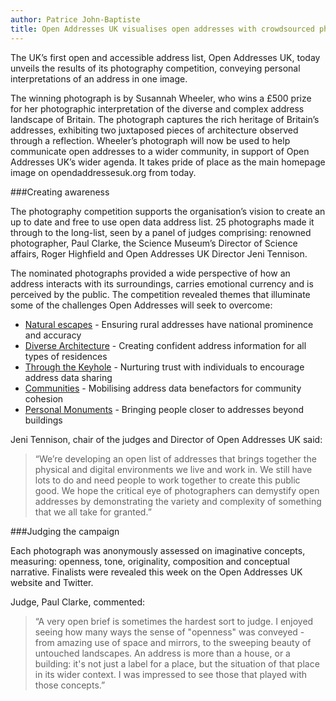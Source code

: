 ```yaml
---
author: Patrice John-Baptiste
title: Open Addresses UK visualises open addresses with crowdsourced photography campaign
---
```


The UK’s first open and accessible address list, Open Addresses UK, today unveils the results of its photography competition, conveying personal interpretations of an address in one image.

The winning photograph is by Susannah Wheeler, who wins a £500 prize for her photographic interpretation of the diverse and complex address landscape of Britain. The photograph captures the rich heritage of Britain’s addresses, exhibiting two juxtaposed pieces of architecture observed through a reflection. Wheeler’s photograph will now be used to help communicate open addresses to a wider community, in support of Open Addresses UK’s wider agenda. It takes pride of place as the main homepage image on opendaddressesuk.org from today.

###Creating awareness

The photography competition supports the organisation’s vision to create an up to date and free to use open data address list. 25 photographs made it through to the long-list, seen by a panel of judges comprising: renowned photographer, Paul Clarke, the Science Museum’s Director of Science affairs, Roger Highfield and Open Addresses UK Director Jeni Tennison.

The nominated photographs provided a wide perspective of how an address interacts with its surroundings, carries emotional currency and is perceived by the public. The competition revealed themes that illuminate some of the challenges Open Addresses will seek to overcome:

* [Natural escapes](https://alpha.openaddressesuk.org/blog/2015/03/03/natural-escapes) - Ensuring rural addresses have national prominence and accuracy
* [Diverse Architecture](https://alpha.openaddressesuk.org/blog/2015/03/03/diverse-architecture) - Creating confident address information for all types of residences
* [Through the Keyhole](https://alpha.openaddressesuk.org/blog/2015/03/04/through-the-keyhole) - Nurturing trust with individuals to encourage address data sharing
* [Communities](https://alpha.openaddressesuk.org/blog/2015/03/05/communities-shortlist) - Mobilising address data benefactors for community cohesion
* [Personal Monuments](https://alpha.openaddressesuk.org/blog/2015/03/05/personal-monuments) - Bringing people closer to addresses beyond buildings

Jeni Tennison, chair of the judges and Director of Open Addresses UK said:

> “We’re developing an open list of addresses that brings together the physical and digital environments we live and work in. We still have lots to do and need people to work together to create this public good.  We hope the critical eye of photographers can demystify open addresses by demonstrating the variety and complexity of something that we all take for granted.”

###Judging the campaign

Each photograph was anonymously assessed on imaginative concepts, measuring: openness, tone, originality, composition and conceptual narrative. Finalists were revealed this week on the Open Addresses UK website and Twitter.

Judge, Paul Clarke, commented:

> “A very open brief is sometimes the hardest sort to judge. I enjoyed seeing how many ways the sense of "openness" was conveyed - from amazing use of space and mirrors, to the sweeping beauty of untouched landscapes. An address is more than a house, or a building: it's not just a label for a place, but the situation of that place in its wider context. I was impressed to see those that played with those concepts.”
